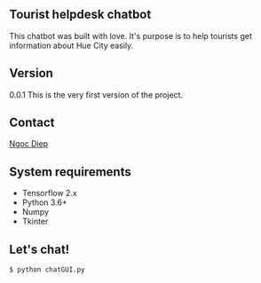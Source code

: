## Tourist helpdesk chatbot
This chatbot was built with love. It's purpose is to help tourists get information about Hue City easily. 

## Version
0.0.1
This is the very first version of the project. 

## Contact
[Ngoc Diep](diepttn147@gmail.com)

## System requirements
* Tensorflow 2.x
* Python 3.6+
* Numpy
* Tkinter

## Let's chat!

```shell
$ python chatGUI.py
```